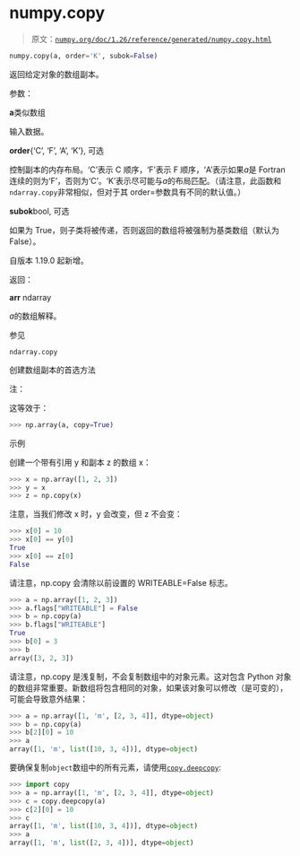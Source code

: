 # numpy.copy

> 原文：[`numpy.org/doc/1.26/reference/generated/numpy.copy.html`](https://numpy.org/doc/1.26/reference/generated/numpy.copy.html)

```py
numpy.copy(a, order='K', subok=False)
```

返回给定对象的数组副本。

参数：

**a**类似数组

输入数据。

**order**{‘C’, ‘F’, ‘A’, ‘K’}, 可选

控制副本的内存布局。‘C’表示 C 顺序，‘F’表示 F 顺序，‘A’表示如果*a*是 Fortran 连续的则为‘F’，否则为‘C’。‘K’表示尽可能与*a*的布局匹配。（请注意，此函数和`ndarray.copy`非常相似，但对于其 order=参数具有不同的默认值。）

**subok**bool, 可选

如果为 True，则子类将被传递，否则返回的数组将被强制为基类数组（默认为 False）。

自版本 1.19.0 起新增。

返回：

**arr** ndarray

*a*的数组解释。

参见

`ndarray.copy`

创建数组副本的首选方法

注：

这等效于：

```py
>>> np.array(a, copy=True) 
```

示例

创建一个带有引用 y 和副本 z 的数组 x：

```py
>>> x = np.array([1, 2, 3])
>>> y = x
>>> z = np.copy(x) 
```

注意，当我们修改 x 时，y 会改变，但 z 不会变：

```py
>>> x[0] = 10
>>> x[0] == y[0]
True
>>> x[0] == z[0]
False 
```

请注意，np.copy 会清除以前设置的 WRITEABLE=False 标志。

```py
>>> a = np.array([1, 2, 3])
>>> a.flags["WRITEABLE"] = False
>>> b = np.copy(a)
>>> b.flags["WRITEABLE"]
True
>>> b[0] = 3
>>> b
array([3, 2, 3]) 
```

请注意，np.copy 是浅复制，不会复制数组中的对象元素。这对包含 Python 对象的数组非常重要。新数组将包含相同的对象，如果该对象可以修改（是可变的），可能会导致意外结果：

```py
>>> a = np.array([1, 'm', [2, 3, 4]], dtype=object)
>>> b = np.copy(a)
>>> b[2][0] = 10
>>> a
array([1, 'm', list([10, 3, 4])], dtype=object) 
```

要确保复制`object`数组中的所有元素，请使用[`copy.deepcopy`](https://docs.python.org/3/library/copy.html#copy.deepcopy "(在 Python v3.11 中)"):

```py
>>> import copy
>>> a = np.array([1, 'm', [2, 3, 4]], dtype=object)
>>> c = copy.deepcopy(a)
>>> c[2][0] = 10
>>> c
array([1, 'm', list([10, 3, 4])], dtype=object)
>>> a
array([1, 'm', list([2, 3, 4])], dtype=object) 
```

